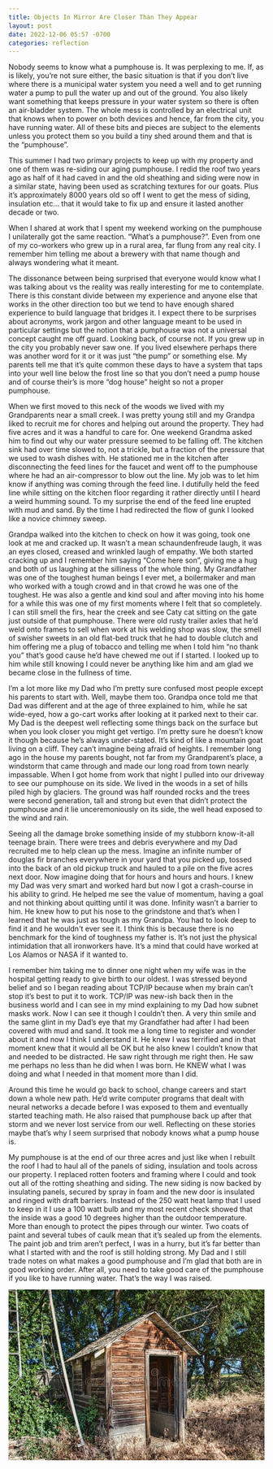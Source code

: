 ```yaml
---
title: Objects In Mirror Are Closer Than They Appear
layout: post
date: 2022-12-06 05:57 -0700
categories: reflection
---
```


Nobody seems to know what a pumphouse is.  It was perplexing to me.  If, as is likely, you’re not sure either, the basic situation is that if you don’t live where there is a municipal water system you need a well and to get running water a pump to pull the water up and out of the ground.  You also likely want something that keeps pressure in your water system so there is often an air-bladder system.  The whole mess is controlled by an electrical unit that knows when to power on both devices and hence, far from the city, you have running water.  All of these bits and pieces are subject to the elements unless you protect them so you build a tiny shed around them and that is the “pumphouse”.  

This summer I had two primary projects to keep up with my property and one of them was re-siding our aging pumphouse.  I redid the roof two years ago as half of it had caved in and the old sheathing and siding were now in a similar state, having been used as scratching textures for our goats.  Plus it’s approximately 8000 years old so off I went to get the mess of siding, insulation etc… that it would take to fix up and ensure it lasted another decade or two.  

When I shared at work that I spent my weekend working on the pumphouse I unilaterally got the same reaction.  “What’s a pumphouse?”.  Even from one of my co-workers who grew up in a rural area, far flung from any real city.  I remember him telling me about a brewery with that name though and always wondering what it meant.

The dissonance between being surprised that everyone would know what I was talking about vs the reality was really interesting for me to contemplate.  There is this constant divide between my experience and anyone else that works in the other direction too but we tend to have enough shared experience to build language that bridges it.  I expect there to be surprises about acronyms, work jargon and other language meant to be used in particular settings but the notion that a pumphouse was not a universal concept caught me off guard.  Looking back, of course not.  If you grew up in the city you probably never saw one.  If you lived elsewhere perhaps there was another word for it or it was just “the pump” or something else.  My parents tell me that it’s quite common these days to have a system that taps into your well line below the frost line so that you don’t need a pump house and of course their’s is more “dog house” height so not a proper pumphouse.  

When we first moved to this neck of the woods we lived with my Grandparents near a small creek.  I was pretty young still and my Grandpa liked to recruit me for chores and helping out around the property.  They had five acres and it was a handful to care for.  One weekend Grandma asked him to find out why our water pressure seemed to be falling off.  The kitchen sink had over time slowed to, not a trickle, but a fraction of the pressure that we used to wash dishes with.  He stationed me in the kitchen after disconnecting the feed lines for the faucet and went off to the pumphouse where he had an air-compressor to blow out the line.  My job was to let him know if anything was coming through the feed line.  I dutifully held the feed line while sitting on the kitchen floor regarding it rather directly until I heard a weird humming sound.  To my surprise the end of the feed line erupted with mud and sand.  By the time I had redirected the flow of gunk I looked like a novice chimney sweep.  

Grandpa walked into the kitchen to check on how it was going, took one look at me and cracked up.  It wasn’t a mean schaundenfreude laugh, it was an eyes closed, creased and wrinkled laugh of empathy.  We both started cracking up and I remember him saying “Come here son”, giving me a hug and both of us laughing at the silliness of the whole thing.  My Grandfather was one of the toughest human beings I ever met, a boilermaker and man who worked with a tough crowd and in that crowd he was one of the toughest.  He was also a gentle and kind soul and after moving into his home for a while this was one of my first moments where I felt that so completely.  I can still smell the firs, hear the creek and see Caty cat sitting on the gate just outside of that pumphouse.  There were old rusty trailer axles that he’d weld onto frames to sell when work at his welding shop was slow, the smell of swisher sweets in an old flat-bed truck that he had to double clutch and him offering me a plug of tobacco and telling me when I told him “no thank you” that’s good cause he’d have chewed me out if I started.  I looked up to him while still knowing I could never be anything like him and am glad we became close in the fullness of time.

I’m a lot more like my Dad who I’m pretty sure confused most people except his parents to start with.  Well, maybe them too.  Grandpa once told me that Dad was different and at the age of three explained to him, while he sat wide-eyed,  how a go-cart works after looking at it parked next to their car.  My Dad is the deepest well reflecting some things back on the surface but when you look closer you might get vertigo.  I’m pretty sure he doesn’t know it though because he’s always under-stated.  It’s kind of like a mountain goat living on a cliff.  They can’t imagine being afraid of heights.  I remember long ago in the house my parents bought, not far from my Grandparent’s place, a windstorm that came through and made our long road from town nearly impassable.  When I got home from work that night I pulled into our driveway to see our pumphouse on its side.  We lived in the woods in a set of hills piled high by glaciers.  The ground was half rounded rocks and the trees were second generation, tall and strong but even that didn’t protect the pumphouse and it lie unceremoniously on its side, the well head exposed to the wind and rain.

Seeing all the damage broke something inside of my stubborn know-it-all teenage brain.  There were trees and debris everywhere and my Dad recruited me to help clean up the mess.  Imagine an infinite number of douglas fir branches everywhere in your yard that you picked up, tossed into the back of an old pickup truck and hauled to a pile on the five acres next door.  Now imagine doing that for hours and hours and hours.  I knew my Dad was very smart and worked hard but now I got a crash-course in his ability to grind.  He helped me see the value of momentum, having a goal and not thinking about quitting until it was done.  Infinity wasn’t a barrier to him.  He knew how to put his nose to the grindstone and that’s when I learned that he was just as tough as my Grandpa.  You had to look deep to find it and he wouldn't ever see it.  I think this is because there is no benchmark for the kind of toughness my father is.  It’s not just the physical intimidation that all ironworkers have.  It’s a mind that could have worked at Los Alamos or NASA if it wanted to.

I remember him taking me to dinner one night when my wife was in the hospital getting ready to give birth to our oldest.  I was stressed beyond belief and so I began reading about TCP/IP because when my brain can’t stop it’s best to put it to work.  TCP/IP was new-ish back then in the business world and I can see in my mind explaining to my Dad how subnet masks work.  Now I can see it though I couldn’t then.  A very thin smile and the same glint in my Dad’s eye that my Grandfather had  after I had been covered with mud and sand.  It took me a long time to register and wonder about it and now I think I understand it.  He knew I was terrified and in that moment knew that it would all be OK but he also knew I couldn’t know that and needed to be distracted.  He saw right through me right then.  He saw me perhaps no less than he did when I was born.  He KNEW what I was doing and what I needed in that moment more than I did.  

Around this time he would go back to school, change careers and start down a whole new path.  He’d write computer programs that dealt with neural networks a decade before I was exposed to them and eventually started teaching math.  He also raised that pumphouse back up after that storm and we never lost service from our well. Reflecting on these stories maybe that’s why I seem surprised that nobody knows what a pump house is.  

My pumphouse is at the end of our three acres and just like when I rebuilt the roof I had to haul all of the panels of siding, insulation and tools across our property.  I replaced rotten footers and framing where I could and took out all of the rotting sheathing and siding.  The new siding is now backed by insulating panels, secured by spray in foam and the new door is insulated and ringed with draft barriers.  Instead of the 250 watt heat lamp that I used to keep in it I use a 100 watt bulb and my most recent check showed that the inside was a good 10 degrees higher than the outdoor temperature.  More than enough to protect the pipes through our winter.  Two coats of paint and several tubes of caulk mean that it’s sealed up from the elements.  The paint job and trim aren’t perfect, I was in a hurry, but it’s far better than what I started with and the roof is still holding strong.  My Dad and I still trade notes on what makes a good pumphouse and I’m glad that both are in good working order.  After all, you need to take good care of the pumphouse if you like to have running water.  That’s the way I was raised.

![Pumphouse](/images/oldPumphouse.jpeg)